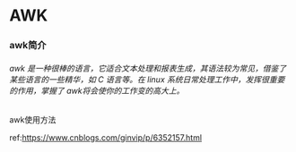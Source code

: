 # AWK

### awk简介

###### awk 是一种很棒的语言，它适合文本处理和报表生成，其语法较为常见，借鉴了某些语言的一些精华，如 C 语言等。在 linux 系统日常处理工作中，发挥很重要的作用，掌握了 awk将会使你的工作变的高大上。



awk使用方法

































ref:https://www.cnblogs.com/ginvip/p/6352157.html

